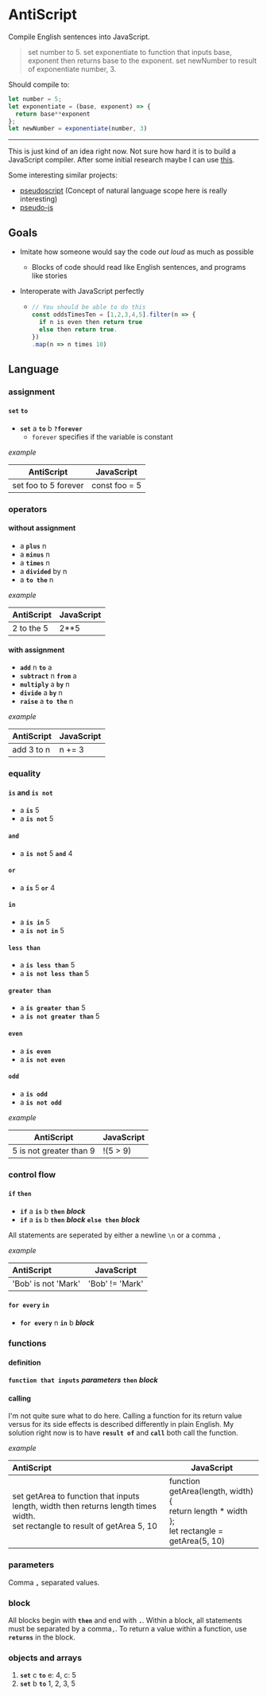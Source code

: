 # AntiScript

Compile English sentences into JavaScript. 

>  set number to 5. set exponentiate to function that inputs base, exponent then returns base to the exponent. set newNumber to result of exponentiate number, 3.

Should compile to:

```javascript
let number = 5;
let exponentiate = (base, exponent) => {
  return base**exponent
};
let newNumber = exponentiate(number, 3)
```

---

This is just kind of an idea right now. Not sure how hard it is to build a JavaScript compiler. After some initial research maybe I can use [this](http://zaa.ch/jison/about/).

Some interesting similar projects: 

- [pseudoscript](https://github.com/monkybrain/pseudoscript) (Concept of natural language scope here is really interesting)
- [pseudo-js](https://github.com/gabrielprc/pseudo-js)

## Goals

- Imitate how someone would say the code *out loud* as much as possible

  - Blocks of code should read like English sentences, and programs like stories

- Interoperate with JavaScript perfectly

  - ```javascript
    // You should be able to do this
    const oddsTimesTen = [1,2,3,4,5].filter(n => {
      if n is even then return true 
      else then return true.
    })
    .map(n => n times 10)
    ```

## Language

### assignment

#### `set`  `to`

- **`set`** a **`to`** b **`?forever`**
  - `forever` specifies if the variable is constant

*example*

| AntiScript           | JavaScript    |
| -------------------- | ------------- |
| set foo to 5 forever | const foo = 5 |

### operators

#### without assignment

- a **`plus`** n
- a **`minus`** n
- a **`times`** n
- a **`divided`** by n
- a **`to the`** n

*example*

| AntiScript | JavaScript |
| ---------- | ---------- |
| 2 to the 5 | 2**5       |

#### with assignment

- **`add`** n **`to`** a
- **`subtract`** n **`from`** a
- **`multiply`** a **`by`** n
- **`divide`** a **`by`** n
- **`raise`** a **`to the`** n

*example*

| AntiScript | JavaScript |
| ---------- | ---------- |
| add 3 to n | n += 3     |

### equality

#### `is` and `is not`

-  a **`is`** 5
-  a **`is not`** 5

#### `and`

- a **`is not`** 5 **`and`** 4

#### `or`

- a **`is`** 5 **`or`** 4

#### `in`

-  a **`is in`** 5
-  a **`is not in`** 5

#### `less than`

-  a **`is less than`** 5
-  a **`is not less than`** 5

#### `greater than`

-  a **`is greater than`** 5
-  a **`is not greater than`** 5

#### `even`

- a **`is even`**
- a **`is not even`**

#### `odd`

- a **`is odd`**
- a **`is not odd`**

*example*

| AntiScript              | JavaScript |
| ----------------------- | ---------- |
| 5 is not greater than 9 | !(5 > 9)   |

### control flow

#### `if` `then`

- **`if`** a **`is`** b **`then`** ***block***
- **`if`** a **`is`** b **`then`** ***block*** **`else then`** ***block***

All statements are seperated by either a newline `\n` or a comma `,`

*example*

| AntiScript          | JavaScript      |
| :------------------ | --------------- |
| 'Bob' is not 'Mark' | 'Bob' != 'Mark' |

#### `for every` `in` 

- **`for every`**  n **`in`** b ***block***

### functions

#### definition

**`function that inputs`** ***parameters*** **`then`** ***block***

#### calling

I'm not quite sure what to do here. Calling a function for its return value versus for its side effects is described differently in plain English. My solution right now is to have **`result of`** and **`call`** both call the function.

*example*

| AntiScript                                                   | JavaScript                                                   |
| :----------------------------------------------------------- | ------------------------------------------------------------ |
| set getArea to function that inputs length, width then returns length times width.<br />set rectangle to result of getArea 5, 10 | function getArea(length, width) {<br />    return length * width<br />};<br />let rectangle = getArea(5, 10) |

### parameters

Comma **`,`** separated values.

### block

All blocks begin with **`then`** and end with **`.`**. Within a block, all statements must be separated by a comma`,`. To return a value within a function, use  **`returns`** in the block.

### objects and arrays

1. **`set`** c **`to`** e: 4, c: 5
2. **`set`** b **`to`** 1, 2, 3, 5

